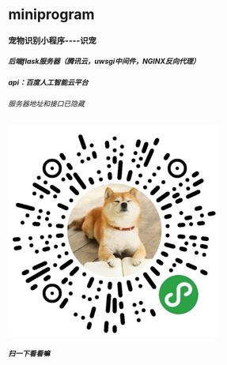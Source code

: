 # miniprogram
### 宠物识别小程序----识宠
##### 后端flask服务器（腾讯云，uwsgi中间件，NGINX反向代理）
##### api：百度人工智能云平台
###### 服务器地址和接口已隐藏

![](https://github.com/skyfaker/miniprogram/blob/master/miniprogram/%E4%B8%8B%E8%BD%BD.png)

###### *******扫一下看看嘛*******
